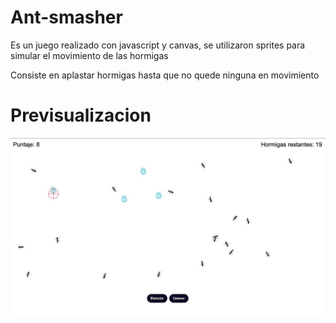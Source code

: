 # Ant-smasher
Es un juego realizado con javascript y canvas, se utilizaron sprites para simular el movimiento de las hormigas

Consiste en aplastar hormigas hasta que no quede ninguna en movimiento

# Previsualizacion
![Preview](./src/aditionals/ant-smasher.jpeg)